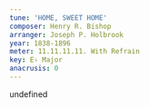 ```yaml
---
tune: 'HOME, SWEET HOME'
composer: Henry R. Bishop
arranger: Joseph P. Holbrook
year: 1838-1896
meter: 11.11.11.11. With Refrain
key: E♭ Major
anacrusis: 0
---
```

undefined